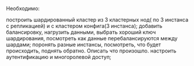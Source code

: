 Необходимо:

построить шардированный кластер из 3 кластерных нод( по 3 инстанса с репликацией) и с кластером конфига(3 инстанса);
добавить балансировку, нагрузить данными, выбрать хороший ключ шардирования, посмотреть как данные перебалансируются между шардами;
поронять разные инстансы, посмотреть, что будет происходить, поднять обратно. Описать что произошло.
настроить аутентификацию и многоролевой доступ;


